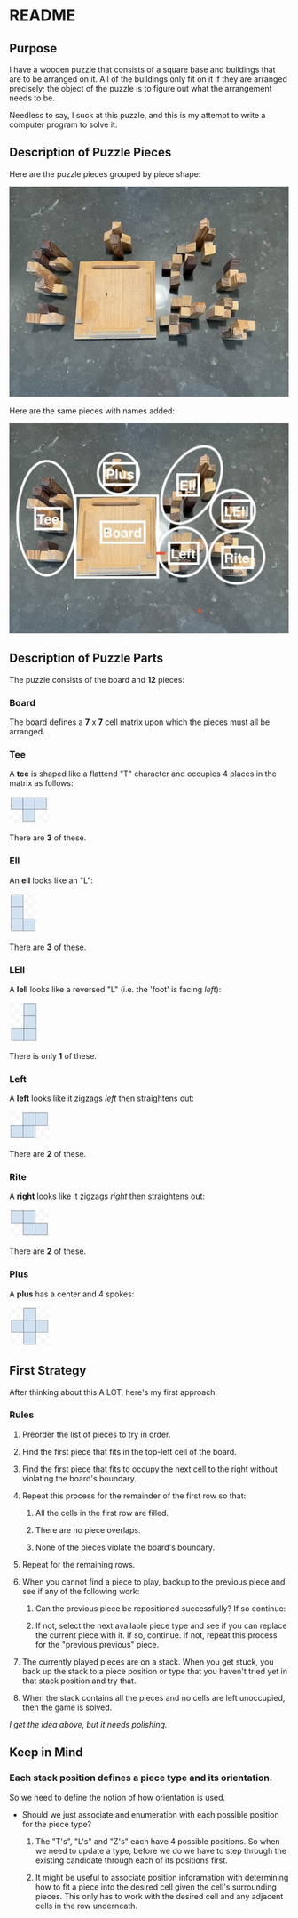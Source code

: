 # README

## Purpose

I have a wooden puzzle that consists of a square base and buildings that are to be arranged on it.  All of the buildings only fit on it if they are arranged precisely; the object of the puzzle is to figure out what the arrangement needs to be.

Needless to say, I suck at this puzzle, and this is my attempt to write a computer program to solve it.

## Description of Puzzle Pieces

Here are the puzzle pieces grouped by piece shape:

![piece shapes](/images/puzzelImage.jpg)

Here are the same pieces with names added:

![piece parts](/images/puzzleParts.jpeg)

## Description of Puzzle Parts

The puzzle consists of the board and **12** pieces:

### Board

The board defines a **7** x **7** cell matrix upon which the pieces must all be arranged.

### Tee

A **tee** is shaped like a flattend "T" character and occupies 4 places in the matrix as follows:

![tee](/images/tee.png)

There are **3** of these.

### Ell

An **ell** looks like an "L":

![ell](/images/ell.png)

There are **3** of these.

### LEll

A **lell** looks like a reversed "L" (i.e. the 'foot' is facing *left*):

![lell](/images/rell.png)

There is only **1** of these.

### Left

A **left** looks like it zigzags *left* then straightens out:

![left](/images/left.png)

There are **2** of these.

### Rite

A **right** looks like it zigzags *right* then straightens out:

![rite](/images/right.png)

There are **2** of these.

### Plus

A **plus** has a center and 4 spokes:

![plus](/images/plus.png)

## First Strategy

After thinking about this A LOT, here's my first approach:

### Rules

1. Preorder the list of pieces to try in order.

1. Find the first piece that fits in the top-left cell of the board.

1. Find the first piece that fits to occupy the next cell to the right without violating the board's boundary.

1. Repeat this process for the remainder of the first row so that:

    1. All the cells in the first row are filled.

    1. There are no piece overlaps.

    1. None of the pieces violate the board's boundary.

1. Repeat for the remaining rows.

1. When you cannot find a piece to play, backup to the previous piece and see if any of the following work:

    1. Can the previous piece be repositioned successfully?  If so continue:

    1. If not, select the next available piece type and see if you can replace the current piece with it.  If so, continue.  If not, repeat this process for the "previous previous" piece.

1. The currently played pieces are on a stack.  When you get stuck, you back up the stack to a piece position or type that you haven't tried yet in that stack position and try that.

1. When the stack contains all the pieces and no cells are left unoccupied, then the game is solved.

*I get the idea above, but it needs polishing.*

## Keep in Mind

### Each stack position defines a piece type and its orientation.

So we need to define the notion of how orientation is used.

* Should we just associate and enumeration with each possible position for the piece type?

    1. The "T's", "L's" and "Z's" each have 4 possible positions.  So when we need to update a type, before we do we have to step through the existing candidate through each of its positions first.

    1. It might be useful to associate position inforamation with determining how to fit a piece into the desired cell given the cell's surrounding pieces.  This only has to work with the desired cell and any adjacent cells in the row underneath.
